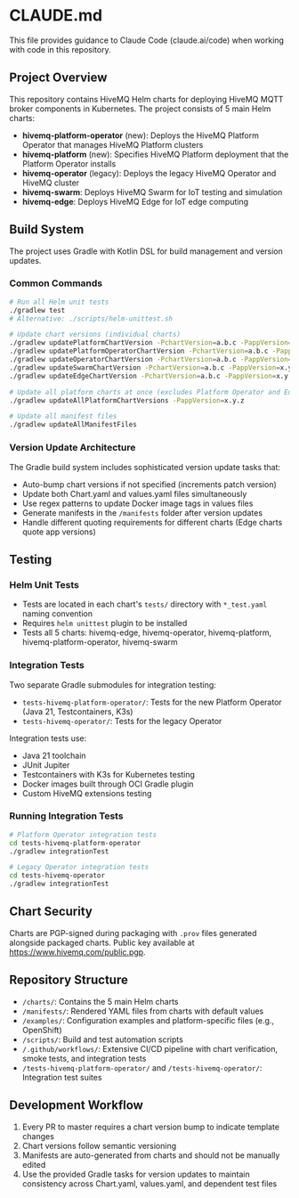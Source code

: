 # CLAUDE.md

This file provides guidance to Claude Code (claude.ai/code) when working with code in this repository.

## Project Overview

This repository contains HiveMQ Helm charts for deploying HiveMQ MQTT broker components in Kubernetes. The project consists of 5 main Helm charts:

- **hivemq-platform-operator** (new): Deploys the HiveMQ Platform Operator that manages HiveMQ Platform clusters
- **hivemq-platform** (new): Specifies HiveMQ Platform deployment that the Platform Operator installs
- **hivemq-operator** (legacy): Deploys the legacy HiveMQ Operator and HiveMQ cluster
- **hivemq-swarm**: Deploys HiveMQ Swarm for IoT testing and simulation
- **hivemq-edge**: Deploys HiveMQ Edge for IoT edge computing

## Build System

The project uses Gradle with Kotlin DSL for build management and version updates.

### Common Commands

```bash
# Run all Helm unit tests
./gradlew test
# Alternative: ./scripts/helm-unittest.sh

# Update chart versions (individual charts)
./gradlew updatePlatformChartVersion -PchartVersion=a.b.c -PappVersion=x.y.z
./gradlew updatePlatformOperatorChartVersion -PchartVersion=a.b.c -PappVersion=x.y.z
./gradlew updateOperatorChartVersion -PchartVersion=a.b.c -PappVersion=x.y.z
./gradlew updateSwarmChartVersion -PchartVersion=a.b.c -PappVersion=x.y.z
./gradlew updateEdgeChartVersion -PchartVersion=a.b.c -PappVersion=x.y.z

# Update all platform charts at once (excludes Platform Operator and Edge)
./gradlew updateAllPlatformChartVersions -PappVersion=x.y.z

# Update all manifest files
./gradlew updateAllManifestFiles
```

### Version Update Architecture

The Gradle build system includes sophisticated version update tasks that:
- Auto-bump chart versions if not specified (increments patch version)
- Update both Chart.yaml and values.yaml files simultaneously
- Use regex patterns to update Docker image tags in values files
- Generate manifests in the `/manifests` folder after version updates
- Handle different quoting requirements for different charts (Edge charts quote app versions)

## Testing

### Helm Unit Tests
- Tests are located in each chart's `tests/` directory with `*_test.yaml` naming convention
- Requires `helm unittest` plugin to be installed
- Tests all 5 charts: hivemq-edge, hivemq-operator, hivemq-platform, hivemq-platform-operator, hivemq-swarm

### Integration Tests
Two separate Gradle submodules for integration testing:
- `tests-hivemq-platform-operator/`: Tests for the new Platform Operator (Java 21, Testcontainers, K3s)
- `tests-hivemq-operator/`: Tests for the legacy Operator

Integration tests use:
- Java 21 toolchain
- JUnit Jupiter 
- Testcontainers with K3s for Kubernetes testing
- Docker images built through OCI Gradle plugin
- Custom HiveMQ extensions testing

### Running Integration Tests
```bash
# Platform Operator integration tests
cd tests-hivemq-platform-operator
./gradlew integrationTest

# Legacy Operator integration tests  
cd tests-hivemq-operator
./gradlew integrationTest
```

## Chart Security

Charts are PGP-signed during packaging with `.prov` files generated alongside packaged charts. Public key available at https://www.hivemq.com/public.pgp.

## Repository Structure

- `/charts/`: Contains the 5 main Helm charts
- `/manifests/`: Rendered YAML files from charts with default values
- `/examples/`: Configuration examples and platform-specific files (e.g., OpenShift)
- `/scripts/`: Build and test automation scripts
- `/.github/workflows/`: Extensive CI/CD pipeline with chart verification, smoke tests, and integration tests
- `/tests-hivemq-platform-operator/` and `/tests-hivemq-operator/`: Integration test suites

## Development Workflow

1. Every PR to master requires a chart version bump to indicate template changes
2. Chart versions follow semantic versioning
3. Manifests are auto-generated from charts and should not be manually edited
4. Use the provided Gradle tasks for version updates to maintain consistency across Chart.yaml, values.yaml, and dependent test files